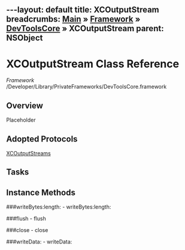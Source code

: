 ---layout: default
title: XCOutputStream
breadcrumbs: <a href="/index.html">Main</a> &raquo; <a href="/Frameworks.html">Framework</a> &raquo; <a href="/Frameworks/DevToolsCore.html">DevToolsCore</a> &raquo; XCOutputStream
parent: NSObject 
---
# XCOutputStream Class Reference

*Framework* /Developer/Library/PrivateFrameworks/DevToolsCore.framework

## Overview

Placeholder

## Adopted Protocols

[XCOutputStreams]()

## Tasks

## Instance Methods

<a name="-writeBytes:length:"></a>
###writeBytes:length:
    - writeBytes:length:

<a name="-flush"></a>
###flush
    - flush

<a name="-close"></a>
###close
    - close

<a name="-writeData:"></a>
###writeData:
    - writeData:

